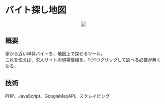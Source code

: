 # バイト探し地図

<!-- 画像 -->
<div align="center"><img src='screen_.png'></div>

## 概要
家から近い単発バイトを、地図上で探せるツール。  
これを使えば、求人サイトの現場情報を、1つ1つクリックして調べる必要が無くなる。  

## 技術
PHP、JavaScript、GooglaMapAPI、スクレイピング